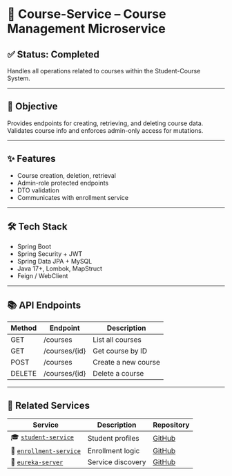 # 📘 Course-Service – Course Management Microservice

## ✅ Status: Completed

Handles all operations related to courses within the Student-Course System.

---

## 🎯 Objective

Provides endpoints for creating, retrieving, and deleting course data. Validates course info and enforces admin-only access for mutations.

---

## ✨ Features

- Course creation, deletion, retrieval
- Admin-role protected endpoints
- DTO validation
- Communicates with enrollment service

---

## 🛠️ Tech Stack

- Spring Boot
- Spring Security + JWT
- Spring Data JPA + MySQL
- Java 17+, Lombok, MapStruct
- Feign / WebClient

---

## 📚 API Endpoints

| Method   | Endpoint        | Description             |
|----------|-----------------|-------------------------|
| GET      | /courses        | List all courses        |
| GET      | /courses/{id}   | Get course by ID        |
| POST     | /courses        | Create a new course     |
| DELETE   | /courses/{id}   | Delete a course         |

---

## 🔗 Related Services

| Service | Description | Repository |
|--------|-------------|------------|
| 🎓 [`student-service`](https://github.com/CODERonak/Student-Course-Student-Service) | Student profiles | [GitHub](https://github.com/CODERonak/Student-Course-Student-Service) |
| 🔗 [`enrollment-service`](https://github.com/CODERonak/Student-Course-Enrollment-Service) | Enrollment logic | [GitHub](https://github.com/CODERonak/Student-Course-Enrollment-Service) |
| 🧭 [`eureka-server`](https://github.com/CODERonak/Student-Course-Eureka-Server) | Service discovery | [GitHub](https://github.com/CODERonak/Student-Course-Eureka-Server) |
